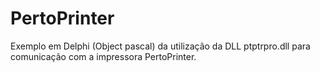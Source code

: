 # PertoPrinter
Exemplo em Delphi (Object pascal) da utilização da DLL ptptrpro.dll para comunicação com a impressora PertoPrinter.
